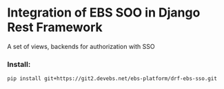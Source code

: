 # Integration of EBS SOO in Django Rest Framework 

A set of views, backends for authorization with SSO

### Install:
```bash
pip install git+https://git2.devebs.net/ebs-platform/drf-ebs-sso.git
```
